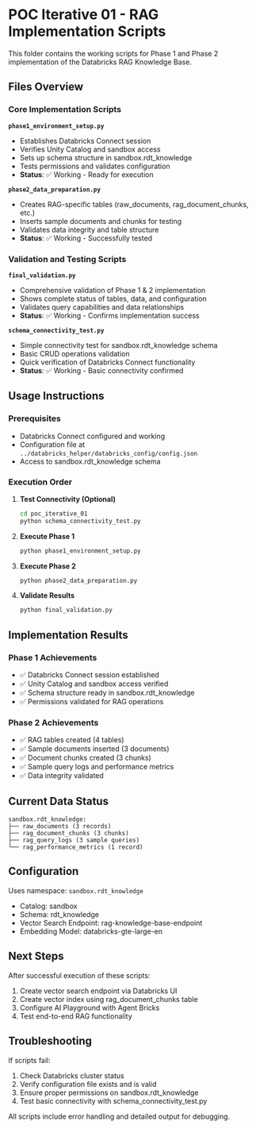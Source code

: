 # POC Iterative 01 - RAG Implementation Scripts

This folder contains the working scripts for Phase 1 and Phase 2 implementation of the Databricks RAG Knowledge Base.

## Files Overview

### Core Implementation Scripts

**`phase1_environment_setup.py`**
- Establishes Databricks Connect session
- Verifies Unity Catalog and sandbox access
- Sets up schema structure in sandbox.rdt_knowledge
- Tests permissions and validates configuration
- **Status**: ✅ Working - Ready for execution

**`phase2_data_preparation.py`**
- Creates RAG-specific tables (raw_documents, rag_document_chunks, etc.)
- Inserts sample documents and chunks for testing
- Validates data integrity and table structure
- **Status**: ✅ Working - Successfully tested

### Validation and Testing Scripts

**`final_validation.py`**
- Comprehensive validation of Phase 1 & 2 implementation
- Shows complete status of tables, data, and configuration
- Validates query capabilities and data relationships
- **Status**: ✅ Working - Confirms implementation success

**`schema_connectivity_test.py`**
- Simple connectivity test for sandbox.rdt_knowledge schema
- Basic CRUD operations validation
- Quick verification of Databricks Connect functionality
- **Status**: ✅ Working - Basic connectivity confirmed

## Usage Instructions

### Prerequisites
- Databricks Connect configured and working
- Configuration file at `../databricks_helper/databricks_config/config.json`
- Access to sandbox.rdt_knowledge schema

### Execution Order

1. **Test Connectivity (Optional)**
   ```bash
   cd poc_iterative_01
   python schema_connectivity_test.py
   ```

2. **Execute Phase 1**
   ```bash
   python phase1_environment_setup.py
   ```

3. **Execute Phase 2**
   ```bash
   python phase2_data_preparation.py
   ```

4. **Validate Results**
   ```bash
   python final_validation.py
   ```

## Implementation Results

### Phase 1 Achievements
- ✅ Databricks Connect session established
- ✅ Unity Catalog and sandbox access verified
- ✅ Schema structure ready in sandbox.rdt_knowledge
- ✅ Permissions validated for RAG operations

### Phase 2 Achievements
- ✅ RAG tables created (4 tables)
- ✅ Sample documents inserted (3 documents)
- ✅ Document chunks created (3 chunks)
- ✅ Sample query logs and performance metrics
- ✅ Data integrity validated

## Current Data Status

```
sandbox.rdt_knowledge:
├── raw_documents (3 records)
├── rag_document_chunks (3 chunks)
├── rag_query_logs (3 sample queries)
└── rag_performance_metrics (1 record)
```

## Configuration

Uses namespace: `sandbox.rdt_knowledge`
- Catalog: sandbox
- Schema: rdt_knowledge
- Vector Search Endpoint: rag-knowledge-base-endpoint
- Embedding Model: databricks-gte-large-en

## Next Steps

After successful execution of these scripts:

1. Create vector search endpoint via Databricks UI
2. Create vector index using rag_document_chunks table
3. Configure AI Playground with Agent Bricks
4. Test end-to-end RAG functionality

## Troubleshooting

If scripts fail:
1. Check Databricks cluster status
2. Verify configuration file exists and is valid
3. Ensure proper permissions on sandbox.rdt_knowledge
4. Test basic connectivity with schema_connectivity_test.py

All scripts include error handling and detailed output for debugging.